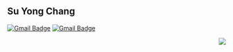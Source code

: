 
<!-- [![Top Langs](https://github-readme-stats.vercel.app/api/top-langs/?username=waterdrag0n&layout=compact)](https://github.com/waterdrag0n/github-readme-stats) -->
<!--
**waterdrag0n/waterdrag0n** is a ✨ _special_ ✨ repository because its `README.md` (this file) appears on your GitHub profile.

Here are some ideas to get you started:

- 🔭 I’m currently working on ...
- 🌱 I’m currently learning ...
- 👯 I’m looking to collaborate on ...
- 🤔 I’m looking for help with ...
- 💬 Ask me about ...
- 📫 How to reach me: ...
- 😄 Pronouns: ...
- ⚡ Fun fact: ...
- 
-->

## Su Yong Chang

<!-- [![Hits](https://hits.seeyoufarm.com/api/count/incr/badge.svg?url=https%3A%2F%2Fgithub.com%2FSEOMINJUUU%2Fhit-counter&count_bg=%23FF4A4A&title_bg=%23666565&icon=&icon_color=%23E7E7E7&title=hits&edge_flat=false)](https://hits.seeyoufarm.com) -->
[![Gmail Badge](https://img.shields.io/badge/Gmail-d14836?style=flat-square&logo=Gmail&logoColor=white&link=mailto:sychang0422@gmail.com)](mailto:sychang0422@gmail.com)
[![Gmail Badge](https://img.shields.io/badge/Instagram-E4405F?style=for-the-badge&logo=instagram&logoColor=white)](https://www.instagram.com/water_drag0n/)


<img align='right' src="http://mazassumnida.wtf/api/v2/generate_badge?boj=sean0422">
<!-- ![Kinetic27's github stats](https://github-readme-stats.vercel.app/api?username=waterdrag0n&show_icons=true) -->
